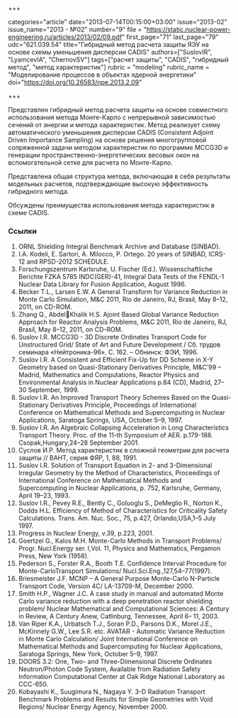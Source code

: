 +++

categories="article"
date="2013-07-14T00:15:00+03:00"
issue="2013-02"
issue_name="2013 - №02"
number="9"
file = "https://static.nuclear-power-engineering.ru/articles/2013/02/09.pdf"
first_page="71"
last_page="79"
udc="621.039.54"
title="Гибридный метод расчета защиты ЯЭУ на основе схемы уменьшения дисперсии CADIS"
authors=["SuslovIR", "LyamcevIA", "ChernovSV"]
tags=["расчет защиты", "CADIS", "гибридный метод", "метод характеристик"]
rubric = "modeling"
rubric_name = "Моделирование процессов в объектах ядерной энергетики"
doi="https://doi.org/10.26583/npe.2013.2.09"

+++

Представлен гибридный метод расчета защиты на основе совместного использования метода Монте-Карло с непрерывной зависимостью сечений от энергии и метода характеристик. Метод реализует схему автоматического уменьшения дисперсии CADIS (Consistent Adjoint Driven Importance Sampling) на основе решения многогрупповой сопряженной задачи методом характеристик по программе MCCG3D и генерации пространственно-энергетических весовых окон на вспомогательной сетке для расчета по Монте-Карло. 

Представлена общая структура метода, включающая в себя результаты модельных расчетов, подтверждающие высокую эффективность гибридного метода.

Обсуждены преимущества использования метода характеристик в схеме CADIS.

### Ссылки

1. ORNL Shielding Integral Benchmark Archive and Database (SINBAD).
2. I.A. Kodeli, E. Sartori, A. Milocco, P. Ortego. 20 years of SINBAD, ICRS-12 and RPSD-2012 SCHEDULE.
3. Forschungszentrum Karlsruhe, U. Fischer (Ed.). Wissenschaftliche Berichte FZKA 5785 INDC(GER)-41, Integral Data Tests of the FENDL-1 Nuclear Data Library for Fusion Application, August 1996.
4. Becker T.L., Larsen E.W. A General Transform for Variance Reduction in Monte Carlo Simulation, M&C 2011, Rio de Janeiro, RJ, Brasil, May 8–12, 2011, on CD-ROM.
5. Zhang Q., AbdelKhalik H.S. Ajoint Based Global Variance Reduction Approach for Reactor Analysis Problems, M&C 2011, Rio de Janeiro, RJ, Brasil, May 8–12, 2011, on CD-ROM.
6. Suslov I.R. MCCG3D - 3D Discrete Ordinates Transport Code for Unstructured Grid/ State of Art and Future Development / Сб. трудов семинара «Нейтроника-96». C. 162. – Обнинск: ФЭИ, 1996.
7. Suslov I.R. A Consistent and Efficient Fix-Up for DD Scheme in X-Y Geometry based on Quasi-Stationary Derivatives Principle, M&C’99 – Madrid, Mathematics and Computations, Reactor Physics and Environmental Analysis in Nuclear Applications p.84 (CD), Madrid, 27–30 September, 1999.
8. Suslov I.R. An Improved Transport Theory Schemes Based on the Quasi-Stationary Derivatives Principle, Proceedings of International Conference on Mathematical Methods and Supercomputing in Nuclear Applications, Saratoga Springs, USA, October 5–9, 1997.
9. Suslov I.R. An Algebraic Collapsing Acceleration in Long Characteristics Transport Theory. Proc. of the 11-th Symposium of AER. p.179-188. Csopak,Hungary,24–28 September 2001.
10. Суслов И.Р. Метод характеристик в сложной геометрии для расчета защиты // ВАНТ, серия ФЯР, 1, 88, 1991.
11. Suslov I.R. Solution of Transport Equation in 2- and 3-Dimensional Irregular Geometry by the Method of Characteristics, Proceedings of International Conference on Mathematical Methods and Supercomputing in Nuclear Applications, p. 752, Karlsruhe, Germany, April 19–23, 1993.
12. Suslov I.R., Pevey R.E., Bently C., Goluoglu S., DeMeglio R., Norton K., Dodds H.L. Efficiency of Method of Characteristics for Criticality Safety Calculations. Trans. Am. Nuc. Soc., 75, p.427, Orlando,USA,1–5 July 1997.
13. Progress in Nuclear Energy, v.39, p.223, 2001.
14. Goertzel G., Kalos M.H. Monte-Carlo Methods in Transport Problems/ Progr. Nucl.Energy ser. I,Vol. 11, Physics and Mathematics, Pergamon Press, New York (1958).
15. Pederson S., Forster R.A., Booth T.E. Confidence Interval Procedure for Monte-CarloTransport Simulations/ Nucl.Sci.Eng.,127,54–77(1997).
16. Briesmeister J.F. MCNP – A General Purpose Monte-Carlo N-Particle Transport Code, Version 4C/ LA-13709-M, December 2000.
17. Smith H.P., Wagner J.C. A case study in manual and automated Monte Carlo variance reduction with a deep penetration reactor shielding problem/ Nuclear Mathematical and Computational Sciences: A Century in Review, A Century Anew, Catlinburg, Tennessee, April 6– 11, 2003.
18. Van Riper K.A., Urbatsch T.J., Soran P.D., Parsons D.K., Morel J.E., McKinnely G.W., Lee S.R. etc. AVATAR - Automatic Variance Reduction in Monte Carlo Calculation/ Joint International Conference on Mathematical Methods and Supercomputing for Nuclear Applications, Saratoga Springs, New York, October 5–9, 1997.
19. DOORS 3.2: One, Two- and Three-Dimensional Discrete Ordinates Neutron/Photon Code System, Available from Radiation Safety Information Computational Center at Oak Ridge National Laboratory as CCC-650.
20. Kobayashi K., Suugimura N., Nagaya Y. 3-D Radiation Transport Benchmark Problems and Results for Simple Geometries with Void Regions/ Nuclear Energy Agency, November 2000.